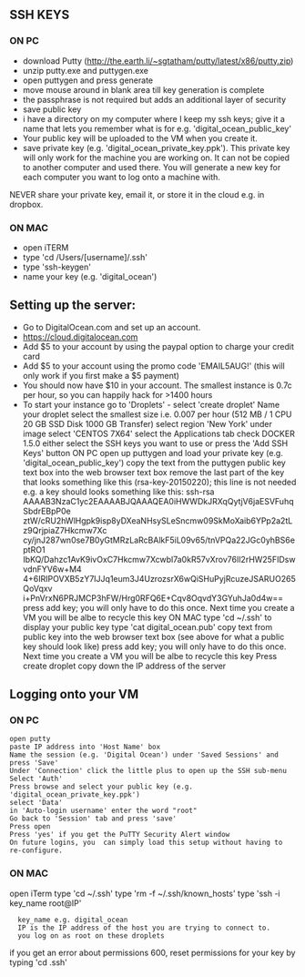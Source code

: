 ## SSH KEYS

### ON PC
- download Putty (http://the.earth.li/~sgtatham/putty/latest/x86/putty.zip)
- unzip putty.exe and puttygen.exe
- open puttygen and press generate
- move mouse around in blank area till key generation is complete
- the passphrase is not required but adds an additional layer of security
- save public key
- i have a directory on my computer where I keep my ssh keys; give it a name that lets you remember what is for e.g. 'digital_ocean_public_key'
- Your public key will be uploaded to the VM when you create it.
- save private key (e.g. 'digital_ocean_private_key.ppk'). This private key will only work for the machine you are working on. It can not be copied to another computer and used there. You will generate a new key for each computer you want to log onto a machine with.

NEVER share your private key, email it, or store it in the cloud e.g. in dropbox.

### ON MAC
- open iTERM
- type 'cd /Users/[username]/.ssh'
- type 'ssh-keygen'
- name your key (e.g. 'digital_ocean')

## Setting up the server:

- Go to DigitalOcean.com and set up an account.
- https://cloud.digitalocean.com
- Add $5 to your account by using the paypal option to charge your credit card
- Add $5 to your account using the promo code 'EMAIL5AUG!' (this will only work if you first make a $5 payment)
- You should now have $10 in your account.  The smallest instance is 0.7c per hour, so you can happily hack for >1400 hours
- To start your instance go to 'Droplets'
        - select 'create droplet'
          Name your droplet
            select the smallest size i.e. 0.007 per hour (512 MB / 1 CPU 20 GB SSD Disk 1000 GB Transfer)
            select region 'New York'
            under image select 'CENTOS 7X64'
                select the Applications tab
                check DOCKER 1.5.0
            either select the SSH keys you want to use or press the 'Add SSH Keys' button
                ON PC
                    open up puttygen and load your private key (e.g. 'digital_ocean_public_key')
                    copy the text from the puttygen public key text box into the web browser text box
                             remove the last part of the key that looks something like this (rsa-key-20150220); this line is not needed
                        e.g. a key should looks something like this:
                        ssh-rsa AAAAB3NzaC1yc2EAAAABJQAAAQEA0iHWWDkJRXqQytjV6jaESVFuhqSbdrEBpP0e ztW/cRU2hWlHgpk9isp8yDXeaNHsySLeSncmw09SkMoXaib6YPp2a2tLz9QrjpiaZ7Hkcmw7Xc cy/jnJ287wn0se7B0yGtMRzLaRcBAlkF5iL09v65/tnVPQa22JGc0yhBS6eptRO1 IbKQ/Dahzc1AvK9ivOxC7Hkcmw7Xcwbl7a0kR57vXrov76Il2rHW25FIDswvdnFYV6w+M4 4+6IRIPOVXB5zY7IJJq1eum3J4UzrozsrX6wQiSHuPyjRcuzeJSARUO265QoVqxv i+PnVrxN6PRJMCP3hFW/Hrg0RFQ6E+Cqv8OqvdY3GYuhJa0d4w==
                    press add key; you will only have to do this once.  Next time you create a VM you will be albe to recycle this key
                ON MAC
                    type 'cd ~/.ssh'
                    to display your public key type 'cat digital_ocean.pub'
                    copy text from public key into the web browser text box (see above for what a public key should look like)
                    press add key; you will only have to do this once.  Next time you create a VM you will be albe to recycle this key
            Press create droplet
            copy down the IP address of the server

## Logging onto your VM

### ON PC

    open putty
    paste IP address into 'Host Name' box
    Name the session (e.g. 'Digital Ocean') under 'Saved Sessions' and press 'Save'
    Under 'Connection' click the little plus to open up the SSH sub-menu
    Select 'Auth'
    Press browse and select your public key (e.g. 'digital_ocean_private_key.ppk')
    select 'Data'
    in 'Auto-login username' enter the word "root"
    Go back to 'Session' tab and press 'save'
    Press open
    Press 'yes' if you get the PuTTY Security Alert window
    On future logins, you  can simply load this setup without having to re-configure.


### ON MAC

open iTerm
type 'cd ~/.ssh'
type 'rm -f ~/.ssh/known_hosts'
type 'ssh -i key_name root@IP'

      key_name e.g. digital_ocean
      IP is the IP address of the host you are trying to connect to.
      you log on as root on these droplets

if you get an error about permissions 600, reset permissions for your key by typing 'cd .ssh'
